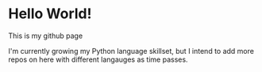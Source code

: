 <h1>Hello World!</h1>
<p> This is my github page</p>
<p> I'm currently growing my Python language skillset, but I intend to add more repos on here with different langauges as time passes.</p>


<!---
sterlingwalden/sterlingwalden is a ✨ special ✨ repository because its `README.md` (this file) appears on your GitHub profile.
You can click the Preview link to take a look at your changes.
--->
